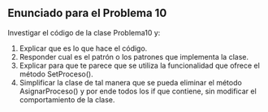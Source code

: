 ﻿Enunciado para el Problema 10
-----------------------------

Investigar el código de la clase Problema10 y:

1. Explicar que es lo que hace el código.
2. Responder cual es el patrón o los patrones que implementa la clase.
3. Explicar para que te parece que se utiliza la funcionalidad que ofrece el método SetProceso().
4. Simplificar la clase de tal manera que se pueda eliminar el método AsignarProceso() y por ende todos los if que contiene,
   sin modificar el comportamiento de la clase.